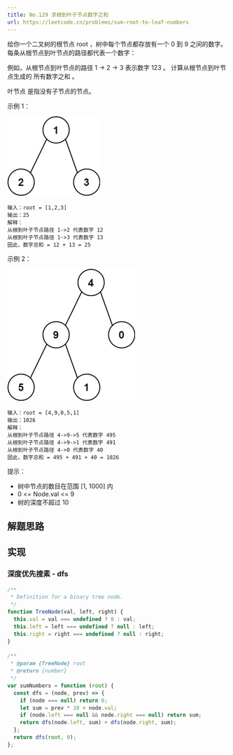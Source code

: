 ```yaml
---
title: No.129 求根到叶子节点数字之和
url: https://leetcode.cn/problems/sum-root-to-leaf-numbers
---
```


给你一个二叉树的根节点 root ，树中每个节点都存放有一个 0 到 9 之间的数字。
每条从根节点到叶节点的路径都代表一个数字：

例如，从根节点到叶节点的路径 1 -> 2 -> 3 表示数字 123 。
计算从根节点到叶节点生成的 所有数字之和 。

叶节点 是指没有子节点的节点。

示例 1：

![num1tree](https://raw.githubusercontent.com/wcywxq/image-store/master/ssg/code_leetcode_No.129_num1tree.png)

```text
输入：root = [1,2,3]
输出：25
解释：
从根到叶子节点路径 1->2 代表数字 12
从根到叶子节点路径 1->3 代表数字 13
因此，数字总和 = 12 + 13 = 25
```

示例 2：

![num2tree](https://raw.githubusercontent.com/wcywxq/image-store/master/ssg/code_leetcode_No.129_num2tree.png)

```text
输入：root = [4,9,0,5,1]
输出：1026
解释：
从根到叶子节点路径 4->9->5 代表数字 495
从根到叶子节点路径 4->9->1 代表数字 491
从根到叶子节点路径 4->0 代表数字 40
因此，数字总和 = 495 + 491 + 40 = 1026
```

提示：

- 树中节点的数目在范围 \[1, 1000\] 内
- 0 <= Node.val <= 9
- 树的深度不超过 10

## 解题思路

## 实现

### 深度优先搜素 - dfs

```js
/**
 * Definition for a binary tree node.
 */
function TreeNode(val, left, right) {
  this.val = val === undefined ? 0 : val;
  this.left = left === undefined ? null : left;
  this.right = right === undefined ? null : right;
}

/**
 * @param {TreeNode} root
 * @return {number}
 */
var sumNumbers = function (root) {
  const dfs = (node, prev) => {
    if (node === null) return 0;
    let sum = prev * 10 + node.val;
    if (node.left === null && node.right === null) return sum;
    return dfs(node.left, sum) + dfs(node.right, sum);
  };
  return dfs(root, 0);
};
```
